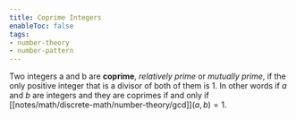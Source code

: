 ```yaml
---
title: Coprime Integers
enableToc: false
tags: 
- number-theory
- number-pattern
---
```

Two integers a and b are **coprime**, *relatively prime* or *mutually prime*, if the only positive integer that is a divisor of both of them is $1$. In other words if $a$ and $b$ are integers and they are coprimes if and only if [[notes/math/discrete-math/number-theory/gcd]]$(a, b) = 1$.
